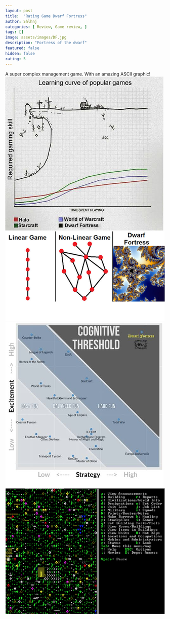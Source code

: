 ```yaml
---
layout: post
title:  "Rating Game Dwarf Fortress"
author: Shlhnj
categories: [ Review, Game review, ]
tags: []
image: assets/images/DF.jpg
description: "Fortress of the dwarf"
featured: false
hidden: false
rating: 5
---
```


A super complex management game. With an amazing ASCII graphic! 
![these images aren't mine 1](/assets/images/DFgraph.jpg)
![these images aren't mine 2](/assets/images/DFfractal.jpg)
![these images aren't mine 3](/assets/images/DFcomparison.jpg)
![these images aren't mine 1](/assets/images/DFascii.gif)




